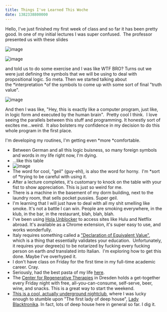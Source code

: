 ```yaml
---
title: Things I've Learned This Woche
date: 1382338800000
---
```


Hello, I've just finished my first week of class and so far it has been
pretty good. In one of my initial lectures I was super confused.  The
professor presented us with these slides

![image](https://66.media.tumblr.com/02edd77cbe046dbd2a8f0960f77b505f/tumblr_inline_mv0psjv5VQ1rctsd6.png)

![image](https://66.media.tumblr.com/9ca4ade2da93880716e341deac0d838a/tumblr_inline_mv0pssdxtY1rctsd6.png)

and told us to do some exercise and I was like WTF BRO? Turns out we
were just defining the symbols that we will be using to deal with
propositional logic. So meta. Then we started talking about
the *interpretation *of the symbols to come up with some sort of final
"truth value".  

![image](https://66.media.tumblr.com/b50d09f413366eb25645c64e099f47aa/tumblr_inline_mv0py7ynZ71rctsd6.png)

And then I was like, "Hey, this is exactly like a computer program, just
like, in logic form and executed by the human brain".  Pretty cool I
think.  I love seeing the parallels between this stuff and programming.
It honestly sort of excites me...weird.  It also bolsters my confidence
in my decision to do this whole program in the first place. 

I'm developing my routines, I'm getting even *more *comfortable.

-   Between German and all this logic buisness, so many foreign symbols
    and words in my life right now, I'm dying.
-   ...like this table
-   ![image](https://66.media.tumblr.com/d22df7ef9ba346469c5f2dd019be1f30/tumblr_inline_mv0pnf07481rctsd6.png)
-   The word for cool, "geil" (guy-ehl), is also the word for horny.
     I\'m *sort of *trying to be careful with using it.
-   After a lecture completes, it's customary to knock on the table with
    your fist to show appreciation. This is just so weird for me.
-   There is a machine in the basement of my dorm building, next to the
    laundry room, that sells pocket pussies. Super geil.
-   I'm learning that I will just have to deal with all my shit smelling
    like smoke. It's not a battle I can win. People are smoking
    everywhere, in the klub, in the bar, in the restaurant, blah, blah,
    blah.  
-   I've been using [Hola Unblocker](https://hola.org/) to access sites
    like Hulu and Netflix abroad. It's available as a Chrome extension,
    it's super easy to use, and works wonderfully.
-   Italy requires something called a ["Declaration of Equivalent
    Value"](http://www.study-in-italy.it/studying/info-07.html), which
    is a thing that essentially validates your education.
     Unfortunately, it requires your degree(s) to be notarized by
    fucking every fucking person on earth *and* translated into Italian.
     I'm exploring how to get this done. Maybe I've overhyped it.
-   I don't have class on Friday for the first time in my full-time
    academic career. Cray.
-   Seriously, had the best pasta of my life
    [here](https://www.google.com/maps/preview#!data=!1m4!1m3!1d3033!2d13.7541004!3d51.0662245!4m29!2m11!1m10!1s0x0%3A0x299e6f5ab7abedd7!3m8!1m3!1d26081603!2d-95.677068!3d37.0625!3m2!1i1024!2i768!4f13.1!5m16!2m15!1m14!1s0x872ba2800ed6ddab%3A0x9cbf3c818ebdaff9!2sSapori+d%60Italia!3m8!1m3!1d26081603!2d-95.677068!3d37.0625!3m2!1i1024!2i768!4f13.1!4m2!3d33.594766!4d-111.713434). 
-   The [Center for Regenerative Therapies](http://www.crt-dresden.de/)
    in Dresden holds a get-together every Friday night with free,
    all-you-can-consume, self-serve, beer, wine, and snacks. This is a
    great way to start the weekend.
-   [This is a cool, actually underground
    nightclub](http://www.sabotage-dresden.de/), where I was lucky
    enough to stumble upon "The first lady of deep house", [Lady
    Blacktronika](https://soundcloud.com/msladyblacktronika). In fact,
    lots of deep house here in general so far. I dig it.
